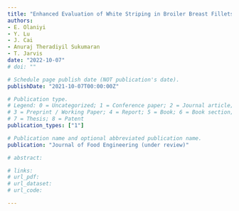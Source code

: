 ```yaml
---
title: "Enhanced Evaluation of White Striping in Broiler Breast Fillets by Innovative Imaging Under Sinusoidal Illumination"
authors: 
- E. Olaniyi
- Y. Lu
- J. Cai
- Anuraj Theradiyil Sukumaran
- T. Jarvis
date: "2022-10-07"
# doi: ""

# Schedule page publish date (NOT publication's date).
publishDate: "2021-10-07T00:00:00Z"

# Publication type.
# Legend: 0 = Uncategorized; 1 = Conference paper; 2 = Journal article;
# 3 = Preprint / Working Paper; 4 = Report; 5 = Book; 6 = Book section;
# 7 = Thesis; 8 = Patent
publication_types: ["1"]

# Publication name and optional abbreviated publication name.
publication: "Journal of Food Engineering (under review)"

# abstract: 

# links:
# url_pdf: 
# url_dataset: 
# url_code: 

---
```


